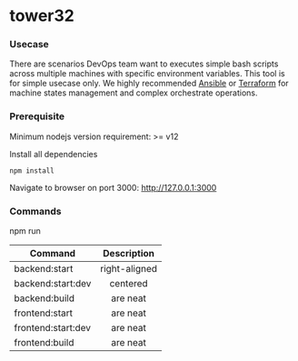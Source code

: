 # tower32

### Usecase

There are scenarios DevOps team want to executes simple bash scripts across multiple machines with specific environment variables. This tool is for simple usecase only. We highly recommended [Ansible](https://www.ansible.com/) or [Terraform](https://www.terraform.io/) for machine states management and complex orchestrate operations.

### Prerequisite

Minimum nodejs version requirement: >= v12

Install all dependencies
```javascripts
npm install
```

Navigate to browser on port 3000: http://127.0.0.1:3000

### Commands

npm run

| Command               | Description   |
| ----------------------|:-------------:|
| backend:start         | right-aligned |
| backend:start:dev     | centered      |
| backend:build         | are neat      |
| frontend:start        | are neat      |
| frontend:start:dev    | are neat      |
| frontend:build        | are neat      |
